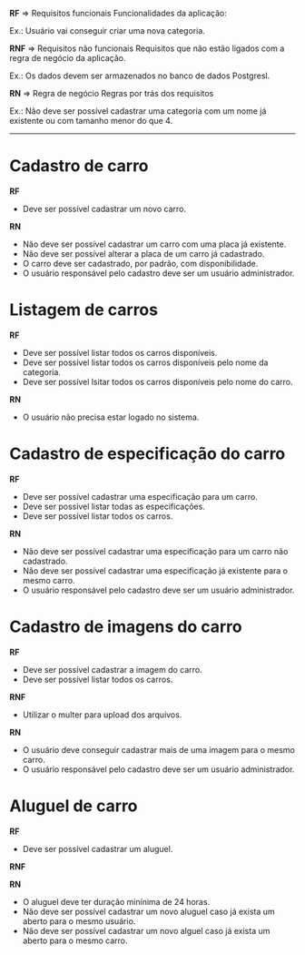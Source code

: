 **RF** => Requisitos funcionais
Funcionalidades da aplicação:

Ex.: Usuário vai conseguir criar uma nova categoria.

**RNF** => Requisitos não funcionais
Requisitos que não estão ligados com a regra de negócio da aplicação.

Ex.: Os dados devem ser armazenados no banco de dados Postgresl.

**RN** => Regra de negócio
Regras por trás dos requisitos

Ex.: Não deve ser possível cadastrar uma categoria com um nome já existente ou com tamanho menor do que 4.

---

# Cadastro de carro

**RF**
- Deve ser possível cadastrar um novo carro.

**RN**
- Não deve ser possível cadastrar um carro com uma placa já existente.
- Não deve ser possível alterar a placa de um carro já cadastrado.
- O carro deve ser cadastrado, por padrão, com disponibilidade.
- O usuário responsável pelo cadastro deve ser um usuário administrador.

# Listagem de carros

**RF**
- Deve ser possível listar todos os carros disponíveis.
- Deve ser possível listar todos os carros disponíveis pelo nome da categoria.
- Deve ser possível lsitar todos os carros disponíveis pelo nome do carro.

**RN**
- O usuário não precisa estar logado no sistema.

# Cadastro de especificação do carro

**RF** 
- Deve ser possível cadastrar uma especificação para um carro.
- Deve ser possível listar todas as especificações.
- Deve ser possível listar todos os carros.

**RN**
- Não deve ser possível cadastrar uma especificação para um carro não cadastrado.
- Não deve ser possível cadastrar uma especificação já existente para o mesmo carro.
- O usuário responsável pelo cadastro deve ser um usuário administrador.

# Cadastro de imagens do carro

**RF**
- Deve ser possível cadastrar a imagem do carro.
- Deve ser possível listar todos os carros.

**RNF**
- Utilizar o multer para upload dos arquivos.

**RN**
- O usuário deve conseguir cadastrar mais de uma imagem para o mesmo carro.
- O usuário responsável pelo cadastro deve ser um usuário administrador.

# Aluguel de carro

**RF**
- Deve ser possível cadastrar um aluguel.

**RNF**

**RN**
- O aluguel deve ter duração minínima de 24 horas.
- Não deve ser possível cadastrar um novo aluguel caso já exista um aberto para o mesmo usuário.
- Não deve ser possível cadastrar um novo alguel caso já exista um aberto para o mesmo carro.